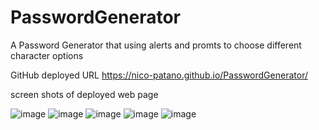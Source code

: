 # PasswordGenerator

A Password Generator that using alerts and promts to choose different character options

GitHub deployed URL https://nico-patano.github.io/PasswordGenerator/

screen shots of deployed web page

![image](https://user-images.githubusercontent.com/93544845/150434346-147c32c6-e7d0-4b8a-8cec-06a7230ab336.png)
![image](https://user-images.githubusercontent.com/93544845/150434421-cd8595ad-0837-49f9-b6c2-94c0c566e4fd.png)
![image](https://user-images.githubusercontent.com/93544845/150434481-ab04a4ce-83ef-4d99-bc27-1d87ee81e54d.png)
![image](https://user-images.githubusercontent.com/93544845/150434516-226b0b14-a579-47c0-baa5-4f5541400886.png)
![image](https://user-images.githubusercontent.com/93544845/150434595-75bceaa9-3b2b-4652-aae2-d0bb5fc8c993.png)
